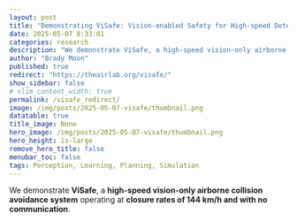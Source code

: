 ```yaml
---
layout: post
title: "Demonstrating ViSafe: Vision-enabled Safety for High-speed Detect and Avoid"
date: 2025-05-07 8:33:01
categories: research
description: "We demonstrate ViSafe, a high-speed vision-only airborne collision avoidance system operating at <b>closure rates of 144 km/h and with no communication."
author: "Brady Moon"
published: true
redirect: "https://theairlab.org/visafe/"
show_sidebar: false
# slim_content_width: true
permalink: /visafe_redirect/
image: /img/posts/2025-05-07-visafe/thumbnail.png
datatable: true
title_image: None
hero_image: /img/posts/2025-05-07-visafe/thumbnail.png
hero_height: is-large
remove_hero_title: false
menubar_toc: false
tags: Perception, Learning, Planning, Simulation
---
```


We demonstrate <b>ViSafe</b>, a <b>high-speed vision-only airborne collision avoidance system</b> operating at <b>closure rates of 144 km/h and with no communication</b>.
